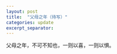```yaml
---
layout: post
title:  "父母之年（待写）"
categories: update
excerpt_separator: 
---
```


父母之年，不可不知也，一则以喜，一则以惧。


